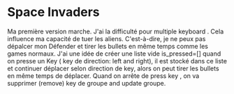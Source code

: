 # Space Invaders
Ma première version marche.
J'ai la difficulté pour multiple keyboard . Cela influence ma capacité de tuer les aliens. C'est-à-dire, je ne peux pas dépalcer mon Défender et tirer les bullets en même temps comme les games normaux. J'ai une idée de créer une liste vide is_pressed=[] quand on presse un Key ( key de direction: left and right), il est stocké dans ce liste et continuer déplacer selon direction de key, alors on peut tirer les bullets en même temps de déplacer. Quand on arrête de press key , on va supprimer (remove) key de groupe and update groupe.
